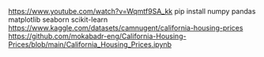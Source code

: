 https://www.youtube.com/watch?v=Wqmtf9SA_kk
pip install numpy pandas matplotlib seaborn scikit-learn
https://www.kaggle.com/datasets/camnugent/california-housing-prices
https://github.com/mokabadr-eng/California-Housing-Prices/blob/main/California_Housing_Prices.ipynb

